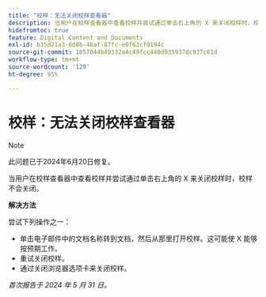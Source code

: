 ```yaml
---
title: "校样：无法关闭校样查看器"
description: 当用户在校样查看器中查看校样并尝试通过单击右上角的 X 来关闭校样时，校样不会关闭。有解决方法可用。
hidefromtoc: true
feature: Digital Content and Documents
exl-id: b35d21a3-6d8b-48af-87fc-e0f63cf0194c
source-git-commit: 1857044b49332a4c49fcc440d935937dc937c61d
workflow-type: tm+mt
source-wordcount: '129'
ht-degree: 95%

---
```


# 校样：无法关闭校样查看器

>[!NOTE]
>
>此问题已于2024年6月20日修复。

当用户在校样查看器中查看校样并尝试通过单击右上角的 X 来关闭校样时，校样不会关闭。

**解决方法**

尝试下列操作之一：

* 单击电子邮件中的文档名称转到文档，然后从那里打开校样。这可能使 X 能够按预期工作。
* 重试关闭校样。
* 通过关闭浏览器选项卡来关闭校样。

_首次报告于 2024 年 5 月 31 日。_
